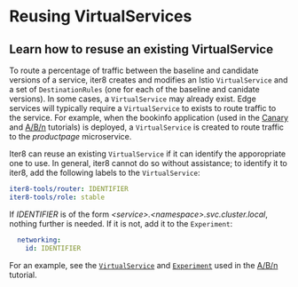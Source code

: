 # Reusing VirtualServices

## Learn how to resuse an existing VirtualService
To route a percentage of traffic between the baseline and candidate versions of a service, iter8 creates and modifies an Istio `VirtualService` and a set of `DestinationRules` (one for each of the baseline and canidate versions).
In some cases, a `VirtualService` may already exist.
Edge services will typically require a `VirtualService` to exists to route traffic to the service.
For example, when the bookinfo application (used in the [Canary](../tutorials/canary.md) and [A/B/n](../tutorials/abn.md) tutorials) is deployed, a `VirtualService` is created to route traffic to the *productpage* microservice.

Iter8 can reuse an existing `VirtualService` if it can identify the apporopriate one to use.
In general, iter8 cannot do so without assistance; to identify it to iter8, add the following labels to the `VirtualService`:

```yaml
iter8-tools/router: IDENTIFIER
iter8-tools/role: stable
```

If *IDENTIFIER* is of the form *\<service>.\<namespace>.svc.cluster.local*, nothing further is needed.
If it is not, add it to the `Experiment`:

```yaml
  networking:
    id: IDENTIFIER
```

For an example, see the [`VirtualService`](../tutorials/bookinfo-gateway.yaml) and [`Experiment`](../tutorials/abn-tutorial/abn_productpage_v1v2v3.yaml) used in the [A/B/n](../tutorials/abn.md) tutorial.
